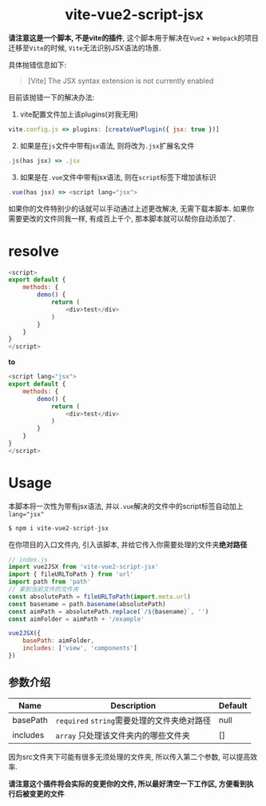 <div align=center>
 <h1>vite-vue2-script-jsx</h1>
</div>

**请注意这是一个脚本, 不是vite的插件**, 这个脚本用于解决在`Vue2` + `Webpack`的项目迁移至`Vite`的时候, `Vite`无法识别JSX语法的场景.

具体抛错信息如下: 
> [Vite] The JSX syntax extension is not currently enabled

目前该抛错一下的解决办法: 
1. vite配置文件加上该plugins(对我无用)
```js
vite.config.js => plugins: [createVuePlugin({ jsx: true })]
```
2. 如果是在`js`文件中带有j`sx`语法, 则将改为`.jsx`扩展名文件
```js
.js(has jsx) => .jsx
```
3. 如果是在`.vue`文件中带有jsx语法, 则在`script`标签下增加该标识
```js
.vue(has jsx) => <script lang="jsx">
```

 如果你的文件特别少的话就可以手动通过上述更改解决, 无需下载本脚本. 如果你需要更改的文件同我一样, 有成百上千个, 那本脚本就可以帮你自动添加了.


# resolve

```js
<script>
export default {
    methods: {
        demo() {
            return (
                <div>test</div>
            )
        }
    }
}
</script>
```

**to**

```js
<script lang="jsx">
export default {
    methods: {
        demo() {
            return (
                <div>test</div>
            )
        }
    }
}
</script>
```
# Usage
 本脚本将一次性为带有jsx语法, 并以`.vue`解决的文件中的script标签自动加上 `lang="jsx"`

```js
$ npm i vite-vue2-script-jsx
```
在你项目的入口文件内, 引入该脚本, 并给它传入你需要处理的文件夹**绝对路径**
```js
// index.js
import vue2JSX from 'vite-vue2-script-jsx'
import { fileURLToPath } from 'url'
import path from 'path'
// 拿到当前文件的文件夹
const absolutePath = fileURLToPath(import.meta.url)
const basename = path.basename(absolutePath)
const aimPath = absolutePath.replace(`/${basename}`, '')
const aimFolder = aimPath + '/example'

vue2JSX({
    basePath: aimFolder, 
    includes: ['view', 'components']
})
```
## 参数介绍
|Name|Description|Default
|---|---|---|
|basePath|`required` `string`需要处理的文件夹绝对路径|null|
|includes| `array` 只处理该文件夹内的哪些文件夹|[]|

因为src文件夹下可能有很多无须处理的文件夹, 所以传入第二个参数, 可以提高效率.

**请注意这个插件将会实际的变更你的文件, 所以最好清空一下工作区, 方便看到执行后被变更的文件**